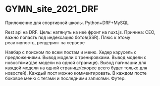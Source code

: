 # GYMN_site_2021_DRF

Приложение для спортивной школы.
Python+DRF+MySQL

Rest api на DRF.
Цель: натянуть на неë фронт на nuxt.js.
Причина: СЕО, важно попасть под индексацию ботов(SSR). 
Плюс к этому реактивность, рендеринг на сервере

Навбар с поиском по всем постам и меню.
Хедер карусель с предложениями.
Вывод модели с тренировками.
Вывод модели с новостями(две модели на одной странице).
Вывод пагинации для каждой модели на одной странице(скорее всего будет только для новостей). 
Каждый пост можно комментировать.
В каждом посте боковое меню с тегами и последними записями.
Футер.
